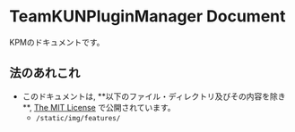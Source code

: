 # TeamKUNPluginManager Document

KPMのドキュメントです。

## 法のあれこれ

+ このドキュメントは, \*\*以下のファイル・ディレクトリ及びその内容を除き**, [The MIT License](LICENSE) で公開されています。
  - `/static/img/features/`
